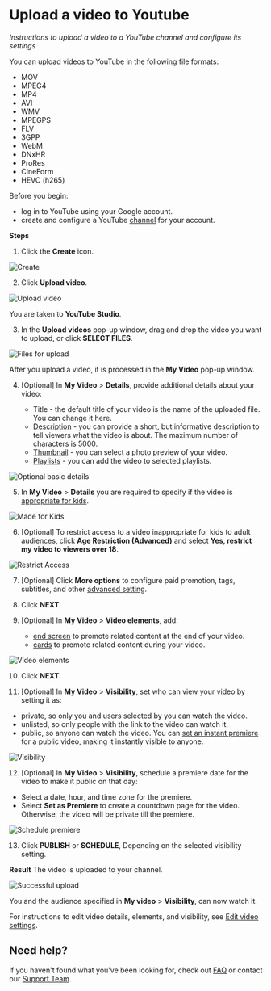 # Upload a video to Youtube
_Instructions to upload a video to a YouTube channel and configure its settings_

You can upload videos to YouTube in the following file formats:

* MOV
* MPEG4
* MP4
* AVI
* WMV
* MPEGPS
* FLV
* 3GPP
* WebM
* DNxHR
* ProRes
* CineForm
* HEVC (h265)

Before you begin:

* log in to YouTube using your Google account.
* create and configure a YouTube [channel](https://support.google.com/youtube/answer/1646861?hl=en) for your account.


**Steps**

1. Click the **Create** icon.

![Create](/1/1.png)

2. Click **Upload video**. 

![Upload video](/1/2.png)

You are taken to **YouTube Studio**.

3. In the **Upload videos** pop-up window, drag and drop the video you want to upload, or click **SELECT FILES**.

![Files for upload](/1/3.png)

After you upload a video, it is processed in the **My Video** pop-up window.

4. [Optional] In **My Video** > **Details**, provide additional details about your video:

   * Title - the default title of your video is the name of the uploaded file. You can change it here.
   * [Description](https://creatoracademy.youtube.com/page/lesson/descriptions) - you can provide a short, but informative description to tell viewers what the video is about. The maximum number of characters is 5000.
   * [Thumbnail](https://creatoracademy.youtube.com/page/lesson/thumbnails?hl=pt-BR_ALL) - you can select a photo preview of your video.
   * [Playlists](https://creatoracademy.youtube.com/page/lesson/trendsetter) - you can add the video to selected playlists.

![Optional basic details](/1/4.png)

5. In **My Video** > **Details** you are required to specify if the video is [appropriate for kids](https://support.google.com/youtube/answer/9528076).

![Made for Kids](/1/5.png)   

6. [Optional] To restrict access to a video inappropriate for kids to adult audiences, click **Age Restriction (Advanced)** and select **Yes, restrict my video to viewers over 18**.

![Restrict Access](/1/6.png)   

7. [Optional] Click **More options** to configure paid promotion, tags, subtitles, and other [advanced setting](https://support.google.com/youtube/answer/57404).

8. Click **NEXT**.

9. [Optional] In **My Video** > **Video elements**, add:

   * [end screen](https://creatoracademy.youtube.com/page/lesson/cards#strategies-zippy-link-1) to promote related content at the end of your video.
   * [cards](https://creatoracademy.youtube.com/page/lesson/cards#strategies-zippy-link-2) to promote related content during your video.

![Video elements](/1/7.png)   

10. Click **NEXT**.

11. [Optional] In **My Video** > **Visibility**, set who can view your video by setting it as:
   * private, so only you and users selected by you can watch the video.
   * unlisted, so only people with the link to the video can watch it.
   * public, so anyone can watch the video. You can [set an instant premiere](https://support.google.com/youtube/answer/9080341) for a public video, making it instantly visible to anyone.

![Visibility](/1/8.png)   

12. [Optional] In **My Video** > **Visibility**, schedule a premiere date for the video to make it public on that day:

   * Select a date, hour, and time zone for the premiere.
   * Select **Set as Premiere** to create a countdown page for the video. Otherwise, the video will be private till the premiere.

![Schedule premiere](/1/9.png)  

13. Click **PUBLISH** or **SCHEDULE**, Depending on the selected visibility setting.

**Result**
The video is uploaded to your channel.

![Successful upload](/1/10.png)   

You and the audience specified in **My video** > **Visibility**, can now watch it.


For instructions to edit video details, elements, and visibility, see [Edit video settings](https://support.google.com/youtube/answer/57404?co=GENIE.Platform%3DDesktop&hl=en).


## Need help?
If you haven't found what you've been looking for, check out [FAQ](placeholderrepository/folder/faq/) or contact our [Support Team](placeholder/company.support/request).


